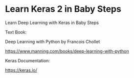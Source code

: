 # Learn Keras 2 in Baby Steps
Learn Deep Learning with Keras in Baby Steps

Text Book:

Deep Learning with Python by Francois Chollet

https://www.manning.com/books/deep-learning-with-python


Keras Documentation:

https://keras.io/
